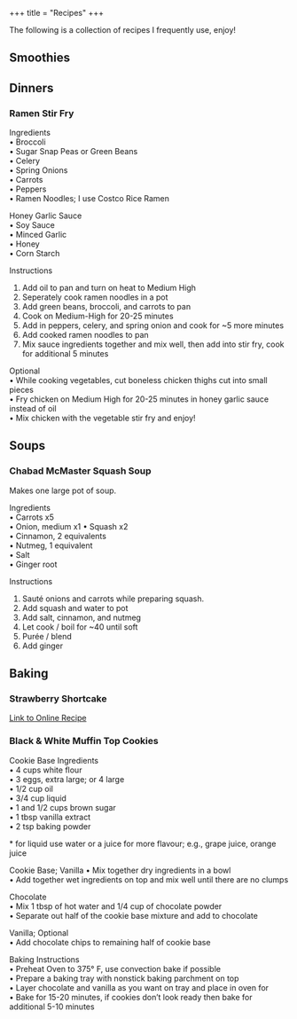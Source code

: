 +++
title = "Recipes"
+++

The following is a collection of recipes I frequently use, enjoy!

## Smoothies

## Dinners

### Ramen Stir Fry

Ingredients  
• Broccoli  
• Sugar Snap Peas or Green Beans  
• Celery  
• Spring Onions  
• Carrots  
• Peppers  
• Ramen Noodles; I use Costco Rice Ramen

Honey Garlic Sauce  
• Soy Sauce  
• Minced Garlic  
• Honey  
• Corn Starch

Instructions
1. Add oil to pan and turn on heat to Medium High  
2. Seperately cook ramen noodles in a pot  
3. Add green beans, broccoli, and carrots to pan  
4. Cook on Medium-High for 20-25 minutes  
5. Add in peppers, celery, and spring onion and cook for ~5 more minutes  
6. Add cooked ramen noodles to pan  
7. Mix sauce ingredients together and mix well, then add into stir fry, cook for additional 5 minutes

Optional  
• While cooking vegetables, cut boneless chicken thighs cut into small pieces  
• Fry chicken on Medium High for 20-25 minutes in honey garlic sauce instead of oil  
• Mix chicken with the vegetable stir fry and enjoy!

## Soups

### Chabad McMaster Squash Soup

Makes one large pot of soup.

Ingredients  
• Carrots x5  
• Onion, medium x1 
• Squash x2  
• Cinnamon, 2 equivalents  
• Nutmeg, 1 equivalent  
• Salt  
• Ginger root

Instructions
1. Sauté onions and carrots while preparing squash.
2. Add squash and water to pot
3. Add salt, cinnamon, and nutmeg
4. Let cook / boil for ~40 until soft
5. Purée / blend
6. Add ginger

## Baking

### Strawberry Shortcake

[Link to Online Recipe](https://drivemehungry.com/easy-sponge-cake/#recipe)

### Black & White Muffin Top Cookies

Cookie Base Ingredients  
• 4 cups white flour  
• 3 eggs, extra large; or 4 large  
• 1/2 cup oil  
• 3/4 cup liquid  
• 1 and 1/2 cups brown sugar  
• 1 tbsp vanilla extract  
• 2 tsp baking powder

\*  for liquid use water or a juice for more flavour; e.g., grape juice, orange juice

Cookie Base; Vanilla
• Mix together dry ingredients in a bowl  
• Add together wet ingredients on top and mix well until there are no clumps

Chocolate  
• Mix 1 tbsp of hot water and 1/4 cup of chocolate powder  
• Separate out half of the cookie base mixture and add to chocolate

Vanilla; Optional  
• Add chocolate chips to remaining half of cookie base

Baking Instructions  
• Preheat Oven to 375° F, use convection bake if possible  
• Prepare a baking tray with nonstick baking parchment on top  
• Layer chocolate and vanilla as you want on tray and place in oven for  
• Bake for 15-20 minutes, if cookies don’t look ready then bake for additional 5-10 minutes
